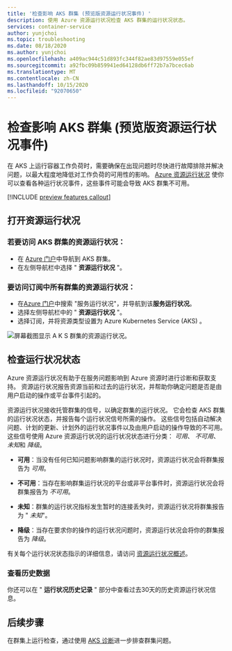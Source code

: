 ```yaml
---
title: '检查影响 AKS 群集 (预览版资源运行状况事件) '
description: 使用 Azure 资源运行状况检查 AKS 群集的运行状况状态。
services: container-service
author: yunjchoi
ms.topic: troubleshooting
ms.date: 08/18/2020
ms.author: yunjchoi
ms.openlocfilehash: a409ac944c51d893fc344f82ae83d97559e055ef
ms.sourcegitcommit: a92fbc09b859941ed64128db6ff72b7a7bcec6ab
ms.translationtype: MT
ms.contentlocale: zh-CN
ms.lasthandoff: 10/15/2020
ms.locfileid: "92070650"
---
```

# <a name="check-for-resource-health-events-impacting-your-aks-cluster-preview"></a>检查影响 AKS 群集 (预览版资源运行状况事件) 


在 AKS 上运行容器工作负荷时，需要确保在出现问题时尽快进行故障排除并解决问题，以最大程度地降低对工作负荷的可用性的影响。 [Azure 资源运行状况](../service-health/resource-health-overview.md) 使你可以查看各种运行状况事件，这些事件可能会导致 AKS 群集不可用。

[!INCLUDE [preview features callout](./includes/preview/preview-callout.md)]

## <a name="open-resource-health"></a>打开资源运行状况

### <a name="to-access-resource-health-for-your-aks-cluster"></a>若要访问 AKS 群集的资源运行状况：

- 在 [Azure 门户](https://portal.azure.com)中导航到 AKS 群集。
- 在左侧导航栏中选择 " **资源运行状况** "。

### <a name="to-access-resource-health-for-all-clusters-on-your-subscription"></a>要访问订阅中所有群集的资源运行状况：

- 在[Azure 门户](https://portal.azure.com)中搜索 "服务运行状况"，并导航到该**服务运行状况**。
- 选择左侧导航栏中的 " **资源运行状况** "。
- 选择订阅，并将资源类型设置为 Azure Kubernetes Service (AKS) 。

![屏幕截图显示 A K S 群集的资源运行状况。](./media/aks-resource-health/resource-health-check.png)

## <a name="check-the-health-status"></a>检查运行状况状态

Azure 资源运行状况有助于在服务问题影响到 Azure 资源时进行诊断和获取支持。 资源运行状况报告资源当前和过去的运行状况，并帮助你确定问题是否是由用户启动的操作或平台事件引起的。

资源运行状况接收托管群集的信号，以确定群集的运行状况。 它会检查 AKS 群集的运行状况状态，并报告每个运行状况信号所需的操作。 这些信号包括自动解决问题、计划的更新、计划外的运行状况事件以及由用户启动的操作导致的不可用。 这些信号使用 Azure 资源运行状况的运行状况状态进行分类： *可用*、 *不可用*、 *未知*和 *降级*。

- **可用**：当没有任何已知问题影响群集的运行状况时，资源运行状况会将群集报告为 *可用*。

- **不可用**：当存在影响群集运行状况的平台或非平台事件时，资源运行状况会将群集报告为 *不可用*。

- **未知**：群集的运行状况指标发生暂时的连接丢失时，资源运行状况将群集报告为 " *未知*"。

- **降级**：当存在要求你的操作的运行状况问题时，资源运行状况会将你的群集报告为 *降级*。

有关每个运行状况状态指示的详细信息，请访问 [资源运行状况概述](../service-health/resource-health-overview.md#health-status)。

### <a name="view-historical-data"></a>查看历史数据

你还可以在 " **运行状况历史记录** " 部分中查看过去30天的历史资源运行状况信息。

## <a name="next-steps"></a>后续步骤

在群集上运行检查，通过使用 [AKS 诊断](./concepts-diagnostics.md)进一步排查群集问题。